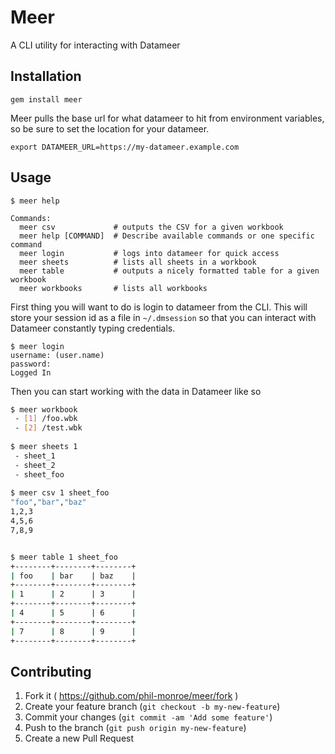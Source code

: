 # Meer

A CLI utility for interacting with Datameer

## Installation

    gem install meer
    
Meer pulls the base url for what datameer to hit from environment variables, so be sure to set the location for your datameer.

    export DATAMEER_URL=https://my-datameer.example.com

## Usage

``` shell
$ meer help

Commands:
  meer csv             # outputs the CSV for a given workbook
  meer help [COMMAND]  # Describe available commands or one specific command
  meer login           # logs into datameer for quick access
  meer sheets          # lists all sheets in a workbook
  meer table           # outputs a nicely formatted table for a given workbook
  meer workbooks       # lists all workbooks
```

First thing you will want to do is login to datameer from the CLI. This will store your session id as a file in `~/.dmsession` so that you can interact with Datameer constantly typing credentials.

``` shell
$ meer login
username: (user.name)
password:
Logged In
```

Then you can start working with the data in Datameer like so

``` bash
$ meer workbook
 - [1] /foo.wbk
 - [2] /test.wbk
 
$ meer sheets 1
 - sheet_1
 - sheet_2
 - sheet_foo
 
$ meer csv 1 sheet_foo
"foo","bar","baz"
1,2,3
4,5,6
7,8,9


$ meer table 1 sheet_foo
+--------+--------+--------+
| foo    | bar    | baz    |
+--------+--------+--------+
| 1      | 2      | 3      |
+--------+--------+--------+
| 4      | 5      | 6      |
+--------+--------+--------+
| 7      | 8      | 9      |
+--------+--------+--------+
```


## Contributing

1. Fork it ( https://github.com/phil-monroe/meer/fork )
2. Create your feature branch (`git checkout -b my-new-feature`)
3. Commit your changes (`git commit -am 'Add some feature'`)
4. Push to the branch (`git push origin my-new-feature`)
5. Create a new Pull Request
